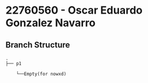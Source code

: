 # 22760560 - Oscar Eduardo Gonzalez Navarro

## Branch Structure

    .
    ├── p1 
    
        └──Empty(for nowxd)